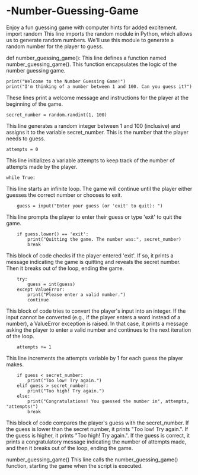 # -Number-Guessing-Game
Enjoy a fun guessing game with computer hints for added excitement.
import random
This line imports the random module in Python, which allows us to generate random numbers. We'll use this module to generate a random number for the player to guess.

def number_guessing_game():
This line defines a function named number_guessing_game(). This function encapsulates the logic of the number guessing game.

    print("Welcome to the Number Guessing Game!")
    print("I'm thinking of a number between 1 and 100. Can you guess it?")
These lines print a welcome message and instructions for the player at the beginning of the game.

    secret_number = random.randint(1, 100)
This line generates a random integer between 1 and 100 (inclusive) and assigns it to the variable secret_number. This is the number that the player needs to guess.

    attempts = 0
This line initializes a variable attempts to keep track of the number of attempts made by the player.

    while True:
This line starts an infinite loop. The game will continue until the player either guesses the correct number or chooses to exit.

        guess = input("Enter your guess (or 'exit' to quit): ")
This line prompts the player to enter their guess or type 'exit' to quit the game.

        if guess.lower() == 'exit':
            print("Quitting the game. The number was:", secret_number)
            break
This block of code checks if the player entered 'exit'. If so, it prints a message indicating the game is quitting and reveals the secret number. Then it breaks out of the loop, ending the game.

        try:
            guess = int(guess)
        except ValueError:
            print("Please enter a valid number.")
            continue
This block of code tries to convert the player's input into an integer. If the input cannot be converted (e.g., if the player enters a word instead of a number), a ValueError exception is raised. In that case, it prints a message asking the player to enter a valid number and continues to the next iteration of the loop.

        attempts += 1
This line increments the attempts variable by 1 for each guess the player makes.

        if guess < secret_number:
            print("Too low! Try again.")
        elif guess > secret_number:
            print("Too high! Try again.")
        else:
            print("Congratulations! You guessed the number in", attempts, "attempts!")
            break
This block of code compares the player's guess with the secret_number. If the guess is lower than the secret number, it prints "Too low! Try again.". If the guess is higher, it prints "Too high! Try again.". If the guess is correct, it prints a congratulatory message indicating the number of attempts made, and then it breaks out of the loop, ending the game.

number_guessing_game()
This line calls the number_guessing_game() function, starting the game when the script is executed.

